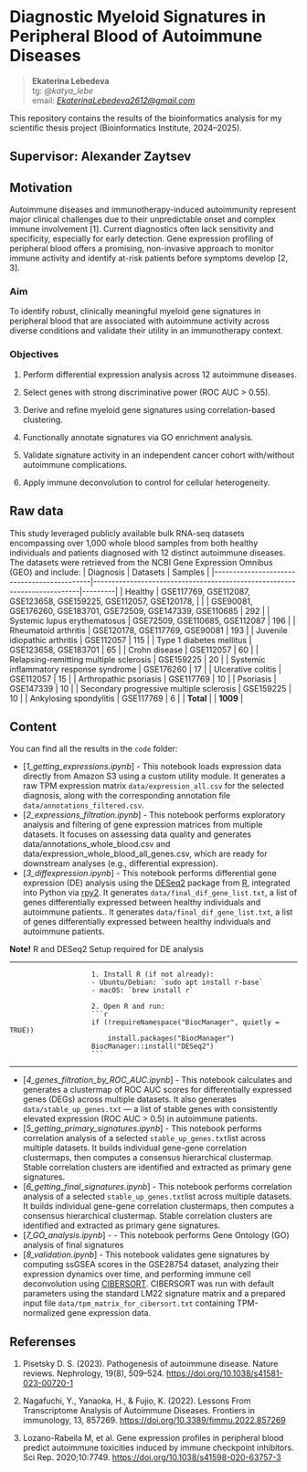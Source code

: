 # Diagnostic Myeloid Signatures in Peripheral Blood of Autoimmune Diseases
> **Ekaterina Lebedeva**</br>
> tg: *@katya_lebe* </br>
> email: *EkaterinaLebedeva2612@gmail.com*

This repository contains the results of the bioinformatics analysis for my scientific thesis project (Bioinformatics Institute, 2024–2025).

**Supervisor**: Alexander Zaytsev
---

## Motivation
Autoimmune diseases and immunotherapy-induced autoimmunity represent major clinical challenges due to their unpredictable onset and complex immune involvement [1]. Current diagnostics often lack sensitivity and specificity, especially for early detection. Gene expression profiling of peripheral blood offers a promising, non-invasive approach to monitor immune activity and identify at-risk patients before symptoms develop [2, 3].

### Aim
To identify robust, clinically meaningful myeloid gene signatures in peripheral blood that are associated with autoimmune activity across diverse conditions and validate their utility in an immunotherapy context.

### Objectives
1. Perform differential expression analysis across 12 autoimmune diseases.

2. Select genes with strong discriminative power (ROC AUC > 0.55).

3. Derive and refine myeloid gene signatures using correlation-based clustering.

4. Functionally annotate signatures via GO enrichment analysis.

5. Validate signature activity in an independent cancer cohort with/without autoimmune complications.

6. Apply immune deconvolution to control for cellular heterogeneity.


## Raw data
This study leveraged publicly available bulk RNA-seq datasets encompassing over 1,000 whole blood samples from both healthy individuals and patients diagnosed with 12 distinct autoimmune diseases. The datasets were retrieved from the NCBI Gene Expression Omnibus (GEO) and include:
| Diagnosis                                  | Datasets                                                                 | Samples |
|--------------------------------------------|--------------------------------------------------------------------------|---------|
| Healthy                                    | GSE117769, GSE112087, GSE123658, GSE159225, GSE112057, GSE120178,        |
|                                            | GSE90081, GSE176260, GSE183701, GSE72509, GSE147339, GSE110685           | 292     |
| Systemic lupus erythematosus               | GSE72509, GSE110685, GSE112087                                           | 196     |
| Rheumatoid arthritis                       | GSE120178, GSE117769, GSE90081                                           | 193     |
| Juvenile idiopathic arthritis              | GSE112057                                                                | 115     |
| Type 1 diabetes mellitus                   | GSE123658, GSE183701                                                     | 65      |
| Crohn disease                              | GSE112057                                                                | 60      |
| Relapsing-remitting multiple sclerosis     | GSE159225                                                                | 20      |
| Systemic inflammatory response syndrome    | GSE176260                                                                | 17      |
| Ulcerative colitis                         | GSE112057                                                                | 15      |
| Arthropathic psoriasis                     | GSE117769                                                                | 10      |
| Psoriasis                                  | GSE147339                                                                | 10      |
| Secondary progressive multiple sclerosis   | GSE159225                                                                | 10      |
| Ankylosing spondylitis                     | GSE117769                                                                | 6       |
| **Total**                                  |                                                                          | **1009** |


## Content
You can find all the results in the `code` folder:

- [*1_getting_expressions.ipynb*] - This notebook loads expression data directly from Amazon S3 using a custom utility module. It generates a raw TPM expression matrix `data/expression_all.csv` for the selected diagnosis, along with the corresponding annotation file `data/annotations_filtered.csv`.
- [*2_expressions_filtration.ipynb*] - This notebook performs exploratory analysis and filtering of gene expression matrices from multiple datasets. It focuses on assessing data quality and generates data/annotations_whole_blood.csv and data/expression_whole_blood_all_genes.csv, which are ready for downstream analyses (e.g., differential expression).
- [*3_diffexpression.ipynb*] - This notebook performs differential gene expression (DE) analysis using the [DESeq2](https://bioconductor.org/packages/release/bioc/html/DESeq2.html) package from [R](https://www.r-project.org/), integrated into Python via [rpy2](https://rpy2.github.io/). It generates `data/final_dif_gene_list.txt`, a list of genes differentially expressed between healthy individuals and autoimmune patients.. It generates `data/final_dif_gene_list.txt`, a list of genes differentially expressed between healthy individuals and autoimmune patients. 


**Note!** R and DESeq2 Setup required for DE analysis

---
                        1. Install R (if not already):
                        - Ubuntu/Debian: `sudo apt install r-base`
                        - macOS: `brew install r`

                        2. Open R and run:
                        ```r
                        if (!requireNamespace("BiocManager", quietly = TRUE))
                            install.packages("BiocManager")
                        BiocManager::install("DESeq2")
                        ```
----
- [*4_genes_filtration_by_ROC_AUC.ipynb*] - This notebook calculates and generates a clustermap of ROC AUC scores for differentially expressed genes (DEGs) across multiple datasets. It also generates `data/stable_up_genes.txt` — a list of stable genes with consistently elevated expression (ROC AUC > 0.5) in autoimmune patients.
- [*5_getting_primary_signatures.ipynb*] - This notebook performs correlation analysis of a selected `stable_up_genes.txt`list across multiple datasets. It builds individual gene-gene correlation clustermaps, then computes a consensus hierarchical clustermap. Stable correlation clusters are identified and extracted as primary gene signatures.
- [*6_getting_final_signatures.ipynb*] - This notebook performs correlation analysis of a selected `stable_up_genes.txt`list across multiple datasets. It builds individual gene-gene correlation clustermaps, then computes a consensus hierarchical clustermap. Stable correlation clusters are identified and extracted as primary gene signatures.
- [*7_GO_analysis.ipynb*] - - This notebook performs Gene Ontology (GO) analysis of final signatures
- [*8_validation.ipynb*]  - This notebook validates gene signatures by computing ssGSEA scores in the GSE28754 dataset, analyzing their expression dynamics over time, and performing immune cell deconvolution using [CIBERSORT](https://github.com/Moonerss/CIBERSORT.git).
CIBERSORT was run with default parameters using the standard LM22 signature matrix and a prepared input file `data/tpm_matrix_for_cibersort.txt` containing TPM-normalized gene expression data.

## Referenses

1. Pisetsky D. S. (2023). Pathogenesis of autoimmune disease. Nature reviews. Nephrology, 19(8), 509–524. https://doi.org/10.1038/s41581-023-00720-1

2. Nagafuchi, Y., Yanaoka, H., & Fujio, K. (2022). Lessons From Transcriptome Analysis of Autoimmune Diseases. Frontiers in immunology, 13, 857269. https://doi.org/10.3389/fimmu.2022.857269

3. Lozano-Rabella M, et al. Gene expression profiles in peripheral blood predict autoimmune toxicities induced by immune checkpoint inhibitors. Sci Rep. 2020;10:7749. https://doi.org/10.1038/s41598-020-63757-3



